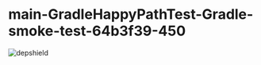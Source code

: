 # main-GradleHappyPathTest-Gradle-smoke-test-64b3f39-450

![depshield](https://staging.depshield.sonatype.org/badges/depshield-staging/main-GradleHappyPathTest-Gradle-smoke-test-64b3f39-450/depshield.svg)